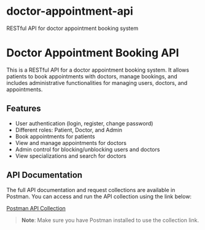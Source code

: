# doctor-appointment-api
RESTful API for doctor appointment booking system
# Doctor Appointment Booking API

This is a RESTful API for a doctor appointment booking system. It allows patients to book appointments with doctors, manage bookings, and includes administrative functionalities for managing users, doctors, and appointments.

## Features

- User authentication (login, register, change password)
- Different roles: Patient, Doctor, and Admin
- Book appointments for patients
- View and manage appointments for doctors
- Admin control for blocking/unblocking users and doctors
- View specializations and search for doctors

## API Documentation

The full API documentation and request collections are available in Postman. You can access and run the API collection using the link below:

[Postman API Collection](https://app.getpostman.com/run-collection/your_collection_link)

> **Note**: Make sure you have Postman installed to use the collection link.
